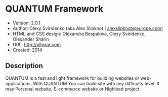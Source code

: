 QUANTUM Framework
======================
+ Version: 2.0.1
+ Author: Olexy Sviridenko (aka Alex Slipknot | alexslipknot@europe.com)
+ HTML and CSS design: Olexandra Bespalova, Olexy Sviridenko, Olexander Sharin
+ URL: http://ollyxar.com
+ Created: 2014

Description
-----------
QUANTUM is a fast and light framework for building websites or web-applications.
With QUANTUM You can build site with any difficulty level. It may Personal website, E-commerce website or Highload project.
